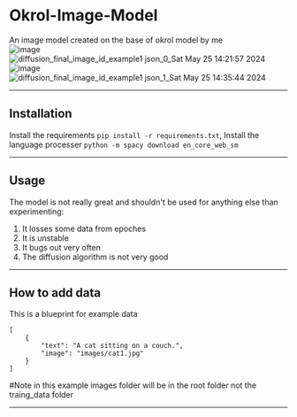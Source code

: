 # Okrol-Image-Model
An image model created on the base of okrol model by me
<br>
![image](https://github.com/Okerew/okral-image-model/assets/93822247/3c5f1037-3909-4d10-bdb9-7edf336fbfe8)
<br>
![diffusion_final_image_id_example1 json_0_Sat May 25 14:21:57 2024](https://github.com/Okerew/okral-image-model/assets/93822247/f327b6bc-9e00-4d88-8f0f-ee84ae9dd51f)
![image](https://github.com/Okerew/okral-image-model/assets/93822247/3c5f1037-3909-4d10-bdb9-7edf336fbfe8)
![diffusion_final_image_id_example1 json_1_Sat May 25 14:35:44 2024](https://github.com/Okerew/okral-image-model/assets/93822247/a71fa222-1cef-4460-b520-7537a09bff62)
______________________
Installation
------------------
Install the requirements `pip install -r requirements.txt`, 
Install the language processer `python -m spacy download en_core_web_sm`
______________
Usage
-------------------
The model is not really great and shouldn't be used for anything else than experimenting:
1. It losses some data from epoches
2. It is unstable
3. It bugs out very often
4. The diffusion algorithm is not very good
_____________________
How to add data
-------------------
This is a blueprint for example data
```
[
    {
        "text": "A cat sitting on a couch.",
        "image": "images/cat1.jpg"
    }
]

```
#Note in this example images folder will be in the root folder not the traing_data folder
_________________
